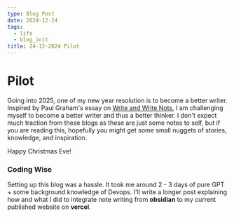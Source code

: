 ```yaml
---
type: Blog Post
date: 2024-12-24
tags:
  - life
  - blog_init
title: 24-12-2024 Pilot
---
```

# Pilot
Going into 2025, one of my new year resolution is to become a better writer. Inspired by Paul Graham's essay on [Write and Write Nots](https://paulgraham.com/writes.html), I am challenging myself to become a better writer and thus a better thinker. I don't expect much traction from these blogs as these are just some notes to self, but if you are reading this, hopefully you might get some small nuggets of stories, knowledge, and inspiration. 

Happy Christmas Eve! 

### Coding Wise
Setting up this blog was a hassle. It took me around 2 - 3 days of pure GPT + some background knowledge of Devops. I'll write a longer post explaining how and what I did to integrate note writing from **obsidian** to my current published website on **vercel**.  
